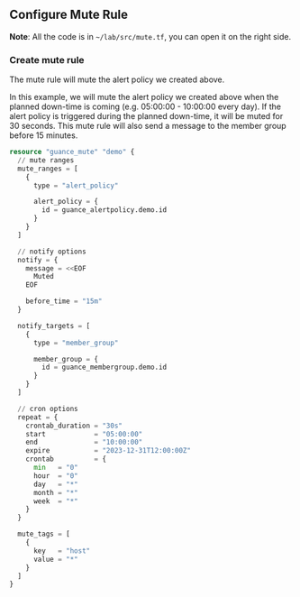 ## Configure Mute Rule

**Note**: All the code is in `~/lab/src/mute.tf`, you can open it on the right side.

### Create mute rule

The mute rule will mute the alert policy we created above.

In this example, we will mute the alert policy we created above when the planned down-time is coming (e.g. 05:00:00 - 10:00:00 every day). If the alert policy is triggered during the planned down-time, it will be muted for 30 seconds. This mute rule will also send a message to the member group before 15 minutes.

```terraform
resource "guance_mute" "demo" {
  // mute ranges
  mute_ranges = [
    {
      type = "alert_policy"

      alert_policy = {
        id = guance_alertpolicy.demo.id
      }
    }
  ]

  // notify options
  notify = {
    message = <<EOF
      Muted
    EOF

    before_time = "15m"
  }

  notify_targets = [
    {
      type = "member_group"

      member_group = {
        id = guance_membergroup.demo.id
      }
    }
  ]

  // cron options
  repeat = {
    crontab_duration = "30s"
    start            = "05:00:00"
    end              = "10:00:00"
    expire           = "2023-12-31T12:00:00Z"
    crontab          = {
      min   = "0"
      hour  = "0"
      day   = "*"
      month = "*"
      week  = "*"
    }
  }

  mute_tags = [
    {
      key   = "host"
      value = "*"
    }
  ]
}
```
